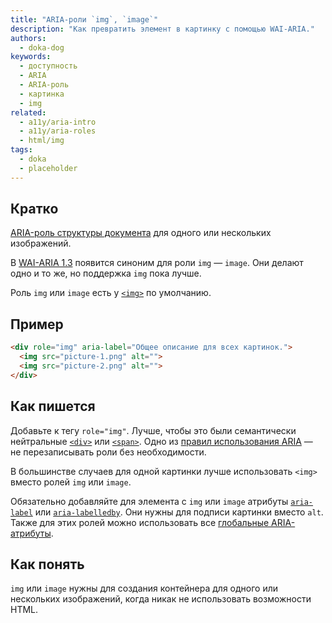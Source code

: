 ```yaml
---
title: "ARIA-роли `img`, `image`"
description: "Как превратить элемент в картинку с помощью WAI-ARIA."
authors:
  - doka-dog
keywords:
  - доступность
  - ARIA
  - ARIA-роль
  - картинка
  - img
related:
  - a11y/aria-intro
  - a11y/aria-roles
  - html/img
tags:
  - doka
  - placeholder
---
```


## Кратко

[ARIA-роль структуры документа](/a11y/aria-roles/#roli-struktury-dokumenta) для одного или нескольких изображений.

В [WAI-ARIA 1.3](/a11y/aria-intro/#specifikaciya) появится синоним для роли `img` — `image`. Они делают одно и то же, но поддержка `img` пока лучше.

Роль `img` или `image` есть у [`<img>`](/html/img/) по умолчанию.

## Пример

```html
<div role="img" aria-label="Общее описание для всех картинок.">
  <img src="picture-1.png" alt="">
  <img src="picture-2.png" alt="">
</div>
```

## Как пишется

Добавьте к тегу `role="img"`. Лучше, чтобы это были семантически нейтральные [`<div>`](/html/div/) или [`<span>`](/html/span/). Одно из [правил использования ARIA](/a11y/aria-intro/#pravila-ispolzovaniya) — не перезаписывать роли без необходимости.

В большинстве случаев для одной картинки лучше использовать `<img>` вместо ролей `img` или `image`.

Обязательно добавляйте для элемента с `img` или `image` атрибуты [`aria-label`](/a11y/aria-label/) или [`aria-labelledby`](/a11y/aria-labelledby/). Они нужны для подписи картинки вместо `alt`. Также для этих ролей можно использовать все [глобальные ARIA-атрибуты](/a11y/aria-attrs/#globalnye-atributy).

## Как понять

`img` или `image` нужны для создания контейнера для одного или нескольких изображений, когда никак не использовать возможности HTML.
